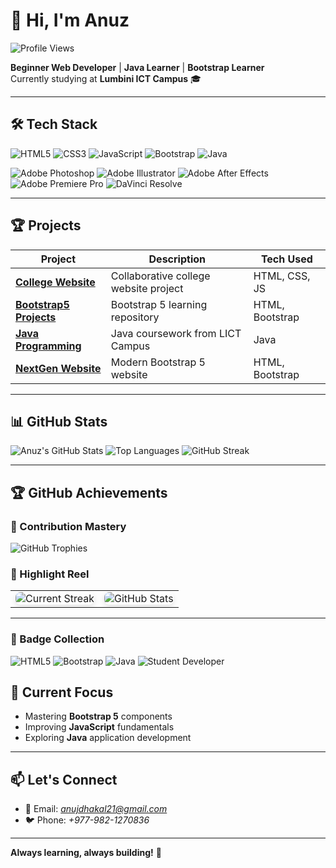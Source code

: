 # 👋 Hi, I'm Anuz

![Profile Views](https://komarev.com/ghpvc/?username=anuz-net&label=Profile%20Views&color=0e75b6&style=flat)

**Beginner Web Developer** | **Java Learner** | **Bootstrap Learner**  
Currently studying at **Lumbini ICT Campus** 🎓

---

## 🛠️ Tech Stack

![HTML5](https://img.shields.io/badge/HTML5-E34F26?style=flat&logo=html5&logoColor=white)
![CSS3](https://img.shields.io/badge/CSS3-1572B6?style=flat&logo=css3&logoColor=white)
![JavaScript](https://img.shields.io/badge/JavaScript-F7DF1E?style=flat&logo=javascript&logoColor=black)
![Bootstrap](https://img.shields.io/badge/Bootstrap-563D7C?style=flat&logo=bootstrap&logoColor=white)
![Java](https://img.shields.io/badge/Java-007396?style=flat&logo=java&logoColor=white)

<!-- Design & Video Tools -->
![Adobe Photoshop](https://img.shields.io/badge/Adobe%20Photoshop-31A8FF?style=flat&logo=adobe-photoshop&logoColor=white)
![Adobe Illustrator](https://img.shields.io/badge/Adobe%20Illustrator-FF9A00?style=flat&logo=adobe-illustrator&logoColor=white)
![Adobe After Effects](https://img.shields.io/badge/Adobe%20After%20Effects-9999FF?style=flat&logo=adobe-after-effects&logoColor=white)
![Adobe Premiere Pro](https://img.shields.io/badge/Adobe%20Premiere%20Pro-9999FF?style=flat&logo=adobe-premiere-pro&logoColor=white)
![DaVinci Resolve](https://img.shields.io/badge/DaVinci%20Resolve-000000?style=flat&logo=davinci-resolve&logoColor=white)


---

## 🏆 Projects

| Project | Description | Tech Used |
|---------|-------------|-----------|
| **[College Website](https://github.com/anuz-net/College-Website)** | Collaborative college website project | HTML, CSS, JS |
| **[Bootstrap5 Projects](https://github.com/anuz-net/Bootstrap5)** | Bootstrap 5 learning repository | HTML, Bootstrap |
| **[Java Programming](https://github.com/anuz-net/JavaProgrammingClass)** | Java coursework from LICT Campus | Java |
| **[NextGen Website](https://github.com/anuz-net/nextGen-website)** | Modern Bootstrap 5 website | HTML, Bootstrap |

---

## 📊 GitHub Stats

![Anuz's GitHub Stats](https://github-readme-stats.vercel.app/api?username=anuz-net&show_icons=true&theme=radical)
![Top Languages](https://github-readme-stats.vercel.app/api/top-langs/?username=anuz-net&layout=compact&theme=radical)
![GitHub Streak](https://streak-stats.demolab.com/?user=anuz-net&theme=radical)

---
## 🏆 GitHub Achievements

### 🚀 Contribution Mastery
<p align="left">
  <img src="https://github-profile-trophy.vercel.app/?username=anuz-net&theme=onedark&column=4&no-bg=true&no-frame=true&title=Commits,PullRequest,Repositories,Stars" alt="GitHub Trophies" />
</p>

### 🌟 Highlight Reel
<table>
  <tr>
    <td align="center">
      <img src="https://github-readme-streak-stats.herokuapp.com?user=anuz-net&theme=highcontrast&date_format=j%20M%5B%20Y%5D" 
           alt="Current Streak" 
           style="border-radius: 8px; box-shadow: 0 4px 8px rgba(0,0,0,0.1);"/>
    </td>
    <td align="center">
      <img src="https://github-readme-stats.vercel.app/api?username=anuz-net&show_icons=true&theme=vue&hide=issues" 
           alt="GitHub Stats" 
           style="border-radius: 8px; box-shadow: 0 4px 8px rgba(0,0,0,0.1);"/>
    </td>
  </tr>
</table>

---

### 🏅 Badge Collection
<p align="left">
  <img src="https://img.shields.io/badge/HTML5-E34F26?style=flat&logo=html5&logoColor=white" alt="HTML5">
  <img src="https://img.shields.io/badge/Bootstrap-563D7C?style=flat&logo=bootstrap&logoColor=white" alt="Bootstrap">
  <img src="https://img.shields.io/badge/Java-ED8B00?style=flat&logo=openjdk&logoColor=white" alt="Java">
  <img src="https://img.shields.io/badge/Student%20Developer-Focus-important" alt="Student Developer">
</p>


## 🌱 Current Focus

- Mastering **Bootstrap 5** components
- Improving **JavaScript** fundamentals
- Exploring **Java** application development

---

## 📫 Let's Connect

- 📧 Email: *anujdhakal21@gmail.com*
- 🐦 Phone: *+977-982-1270836*

---

**Always learning, always building!** 🚀
